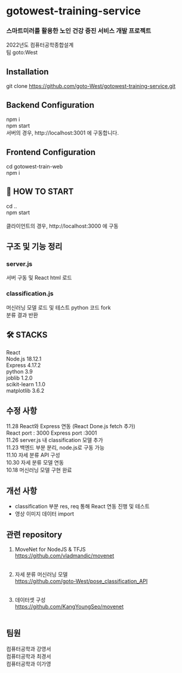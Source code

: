 # gotowest-training-service
<h3> 스마트미러를 활용한 노인 건강 증진 서비스 개발 프로젝트 </h3>
2022년도 컴퓨터공학종합설계 <br>
팀 goto:West <br>

## Installation
git clone https://github.com/goto-West/gotowest-training-service.git

## Backend Configuration
npm i<br>
npm start<br>
서버의 경우, http://localhost:3001 에 구동합니다. <br/>

## Frontend Configuration
cd gotowest-train-web<br>
npm i <br>

## 🤚 HOW TO START
cd .. <br>
npm start<br><br> 
클라이언트의 경우, http://localhost:3000 에 구동 <br/>


## 구조 및 기능 정리

### server.js
서버 구동 및 React html 로드 <br>
### classification.js
머신러닝 모델 로드 및 테스트 python 코드 fork<br>
분류 결과 반환 <br>

##  🛠 STACKS
React <br>
Node.js 18.12.1<br>
Express 4.17.2<br>
python 3.9 <br>
joblib 1.2.0 <br>
scikit-learn 1.1.0 <br>
matplotlib 3.6.2 <br>


## 수정 사항
11.28 React와 Express 연동 (React Done.js fetch 추가)<br>
React port : 3000   Express port :3001 <br>
11.26 server.js 내 classification 모델 추가 <br>
11.23 백엔드 부분 분리, node.js로 구동 가능 <br>
11.10 자세 분류 API 구성 <br>
10.30 자세 분류 모델 연동 <br>
10.18 머신러닝 모델 구현 완료 <br>


## 개선 사항
- classification 부분 res, req 통해 React 연동 진행 및 테스트 <br>
- 영상 이미지 데이터 import <br>

## 관련 repository

1. MoveNet for NodeJS & TFJS<br>
https://github.com/vladmandic/movenet <br><br>

2. 자세 분류 머신러닝 모델 <br>
https://github.com/goto-West/pose_classification_API<br><br>

3. 데이터셋 구성 <br>
https://github.com/KangYoungSeo/movenet <br><br>


## 팀원
컴퓨터공학과 강영서<br>
컴퓨터공학과 최경서<br>
컴퓨터공학과 이가영<br>



